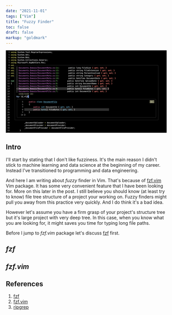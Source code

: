 ```yaml
---
date: "2021-11-01"
tags: ["Vim"]
title: "Fuzzy Finder"
toc: false
draft: false
markup: "goldmark"
---
```


![img](top.png)

## Intro

I'll start by stating that I don't like fuzziness. It's the main reason I
didn't stick to machine learning and data science at the beginning of my
career. Instead I've transitioned to programming and data engineering.

And here I am writing about _fuzzy_ finder in Vim. That's because of
[fzf.vim](https://github.com/junegunn/fzf.vim) Vim package. It has some very
convenient feature that I have been looking for. More on this later in the
post. I still believe you should know (at least try to know) file tree
structure of a project your working on. Fuzzy finders might pull you away from
this practice very quickly. And I do think it's a bad idea.

However let's assume you have a firm grasp of your project's structure tree but
it's large project with very deep tree. In this case, when you know what you
are looking for, it might saves you time for typing long file paths.

Before I jump to _fzf.vim_ package let's discuss [fzf](https://github.com/junegunn/fzf)
first.

## _fzf_


## _fzf.vim_


## References

1. [fzf](https://github.com/junegunn/fzf)
2. [fzf.vim](https://github.com/junegunn/fzf.vim)
3. [ripgrep](https://github.com/BurntSushi/ripgrep)

